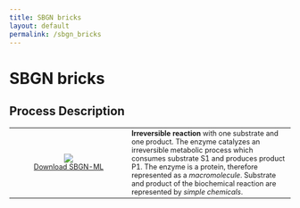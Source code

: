 ```yaml
---
title: SBGN bricks
layout: default
permalink: /sbgn_bricks
---
```


# SBGN bricks

## Process Description

<table style="font-size:90%;">
    <tr>
      <td style="width: 200px; text-align: center;"><img src="../sbgn/images/bricks/PD_catalysis_irr_1_1.png"/> <br /> <a href="../sbgn/downloads/bricks/PD_catalysis_irr_1_1.sbgn" target="_blank">Download SBGN-ML</a></td>
      <td><strong>Irreversible reaction</strong> with one substrate and one product. The enzyme catalyzes an irreversible metabolic process which consumes substrate S1 and produces product P1. The enzyme is a protein, therefore represented as a <i>macromolecule</i>. Substrate and product of the biochemical reaction are represented by <i>simple chemicals</i>.</td>
    </tr>
</table>
